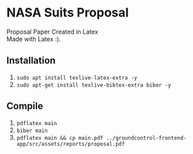# NASA Suits Proposal

Proposal Paper Created in Latex  
Made with Latex :).

## Installation

1. `sudo apt install texlive-latex-extra -y`
2. `sudo apt-get install texlive-bibtex-extra biber -y`

## Compile

1. `pdflatex main`
2. `biber main`
3. `pdflatex main && cp main.pdf ../groundcontrol-frontend-app/src/assets/reports/proposal.pdf`
